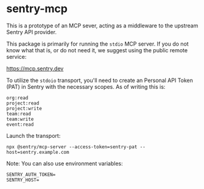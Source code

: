 # sentry-mcp

This is a prototype of an MCP sever, acting as a middleware to the upstream Sentry API provider.

This package is primarily for running the `stdio` MCP server. If you do not know what that is, or do not need it, we suggest using the public remote service:

<https://mcp.sentry.dev>

To utilize the `stdoio` transport, you'll need to create an Personal API Token (PAT) in Sentry with the necessary scopes. As of writing this is:

```
org:read
project:read
project:write
team:read
team:write
event:read
```

Launch the transport:

```shell
npx @sentry/mcp-server --access-token=sentry-pat --host=sentry.example.com
```

Note: You can also use environment variables:

```shell
SENTRY_AUTH_TOKEN=
SENTRY_HOST=
```
